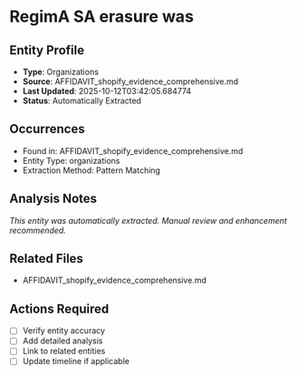 # RegimA SA erasure was

## Entity Profile
- **Type**: Organizations
- **Source**: AFFIDAVIT_shopify_evidence_comprehensive.md
- **Last Updated**: 2025-10-12T03:42:05.684774
- **Status**: Automatically Extracted

## Occurrences
- Found in: AFFIDAVIT_shopify_evidence_comprehensive.md
- Entity Type: organizations
- Extraction Method: Pattern Matching

## Analysis Notes
*This entity was automatically extracted. Manual review and enhancement recommended.*

## Related Files
- AFFIDAVIT_shopify_evidence_comprehensive.md

## Actions Required
- [ ] Verify entity accuracy
- [ ] Add detailed analysis
- [ ] Link to related entities
- [ ] Update timeline if applicable

